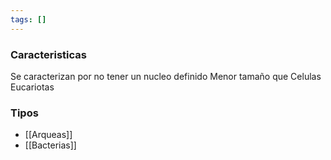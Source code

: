 ```yaml
---
tags: []
---
```


### Caracteristicas
Se caracterizan por no tener un nucleo definido
Menor tamaño que Celulas Eucariotas
 
### Tipos
- [[Arqueas]]
- [[Bacterias]]

